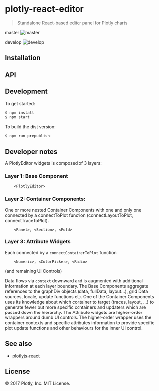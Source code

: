 # plotly-react-editor

> Standalone React-based editor panel for Plotly charts

master ![master](https://circleci.com/gh/plotly/react-plotly.js-editor/tree/master.svg?style=svg&circle-token=df4574e01732846dba81d800d062be5f0fef5641)

develop ![develop](https://circleci.com/gh/plotly/react-plotly.js-editor/tree/develop.svg?style=svg&circle-token=df4574e01732846dba81d800d062be5f0fef5641)

## Installation


## API


## Development

To get started:

```bash
$ npm install
$ npm start
```

To build the dist version:

```bash
$ npm run prepublish
```

## Developer notes
 A PlotlyEditor widgets is composed of 3 layers:

### Layer 1: Base Component
```
    <PlotlyEditor>
```

### Layer 2: Container Components:
One or more nested Container Components with one and only one connected by a connect<Container>ToPlot function (connectLayoutToPlot, connectTraceToPlot).
```
    <Panel>, <Section>, <Fold>
```

### Layer 3: Attribute Widgets
Each connected by a `connectContainerToPlot` function
```
    <Numeric>, <ColorPicker>, <Radio> 
```
(and remaining UI Controls)

Data flows via `context` downward and is augmented with additional information at each layer boundary.
The Base Components aggregate references to the graphDiv objects (data, fullData, layout...), grid Data sources, locale, update functions etc. One of the Container Components uses its knowledge about which container to target (traces, layout, ...) to generate fewer but more specific containers and updaters which are passed down the hierarchy. The Attribute widgets are higher-order wrappers around dumb UI controls. The higher-order wrapper uses the container contexts and specific attributes information to provide specific plot update functions and other behaviours for the inner UI control.

## See also

- [plotlyjs-react](https://github.com/plotly/plotlyjs-react)

## License

&copy; 2017 Plotly, Inc. MIT License.
